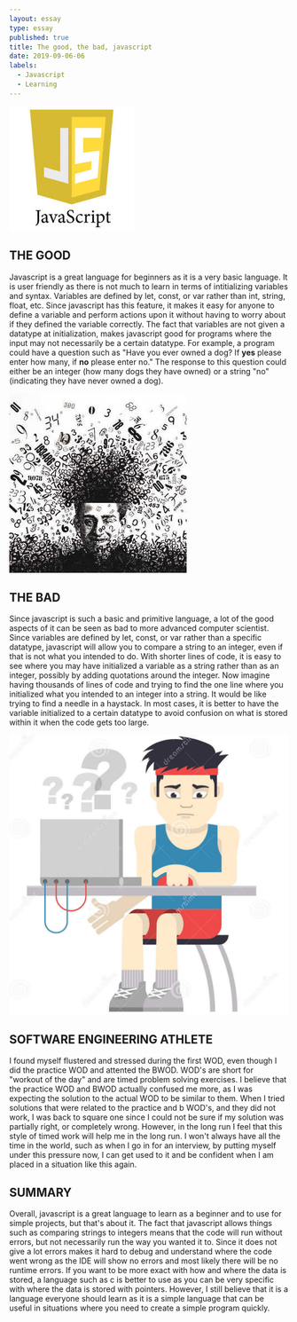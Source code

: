 ```yaml
---
layout: essay
type: essay
published: true
title: The good, the bad, javascript
date: 2019-09-06-06
labels:
  - Javascript
  - Learning
---
```


<img class="ui small right floated rounded image" src="../images/javascript.jpeg">

## **THE GOOD**
  Javascript is a great language for beginners as it is a very basic language. It is user friendly as there is not much to learn in terms of intitializing variables and syntax. Variables are defined by let, const, or var rather than int, string, float, etc. Since javascript has this feature, it makes it easy for anyone to define a variable and perform actions upon it without having to worry about if they defined the variable correctly. The fact that variables are not given a datatype at initialization, makes javascript good for programs where the input may not necessarily be a certain datatype. For example, a program could have a question such as "Have you ever owned a dog? If **yes** please enter how many, if **no** please enter no." The response to this question could either be an integer (how many dogs they have owned) or a string "no" (indicating they have never owned a dog).   


<img class="ui small right floated rounded image" src="../images/confused.jpeg">

## **THE BAD**
  Since javascript is such a basic and primitive language, a lot of the good aspects of it can be seen as bad to more advanced computer scientist. Since variables are defined by let, const, or var rather than a specific datatype, javascript will allow you to compare a string to an integer, even if that is not what you intended to do. With shorter lines of code, it is easy to see where you may have initialized a variable as a string rather than as an integer, possibly by adding quotations around the integer. Now imagine having thousands of lines of code and trying to find the one line where you initialized what you intended to an integer into a string. It would be like trying to find a needle in a haystack. In most cases, it is better to have the variable initialized to a certain datatype to avoid confusion on what is stored within it when the code gets too large.
  
<img class="ui small right floated rounded image" src="../images/athlete.jpg">
  
## **SOFTWARE ENGINEERING ATHLETE**
  I found myself flustered and stressed during the first WOD, even though I did the practice WOD and attented the BWOD. WOD's are short for "workout of the day" and are timed problem solving exercises. I believe that the practice WOD and BWOD actually confused me more, as I was expecting the solution to the actual WOD to be similar to them. When I tried solutions that were related to the practice and b WOD's, and they did not work, I was back to square one since I could not be sure if my solution was partially right, or completely wrong. However, in the long run I feel that this style of timed work will help me in the long run. I won't always have all the time in the world, such as when I go in for an interview, by putting myself under this pressure now, I can get used to it and be confident when I am placed in a situation like this again.
  
## **SUMMARY**
  Overall, javascript is a great language to learn as a beginner and to use for simple projects, but that's about it. The fact that javascript allows things such as comparing strings to integers means that the code will run without errors, but not necessarily run the way you wanted it to. Since it does not give a lot errors makes it hard to debug and understand where the code went wrong as the IDE will show no errors and most likely there will be no runtime errors. If you want to be more exact with how and where the data is stored, a language such as c is better to use as you can be very specific with where the data is stored with pointers. However, I still believe that it is a language everyone should learn as it is a simple language that can be useful in situations where you need to create a simple program quickly.
